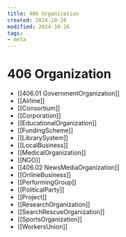 ```yaml
---
title: 406 Organization
created: 2024-10-26
modified: 2024-10-26
tags:
- meta
---
```

# 406 Organization
- [[406.01 GovernmentOrganization]]
- [[Airline]]
- [[Consortium]]
- [[Corporation]]
- [[EducationalOrganization]]
- [[FundingScheme]]
- [[LibrarySystem]]
- [[LocalBusiness]]
- [[MedicalOrganization]]
- [[NGO]]
- [[406.02 NewsMediaOrganization]]
- [[OnlineBusiness]]
- [[PerformingGroup]]
- [[PoliticalParty]]
- [[Project]]
- [[ResearchOrganization]]
- [[SearchRescueOrganization]]
- [[SportsOrganization]]
- [[WorkersUnion]]
